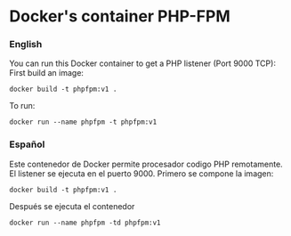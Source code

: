 # Docker's container PHP-FPM

### English

You can run this Docker container to get a PHP listener (Port 9000 TCP):
First build an image:
```
docker build -t phpfpm:v1 .
```

To run:
```
docker run --name phpfpm -t phpfpm:v1 
```

### Español
Este contenedor de Docker permite procesador codigo PHP remotamente. El listener se ejecuta en el puerto 9000.
Primero se compone la imagen:
```
docker build -t phpfpm:v1 .         
```
Después se ejecuta el contenedor
```
docker run --name phpfpm -td phpfpm:v1
```

